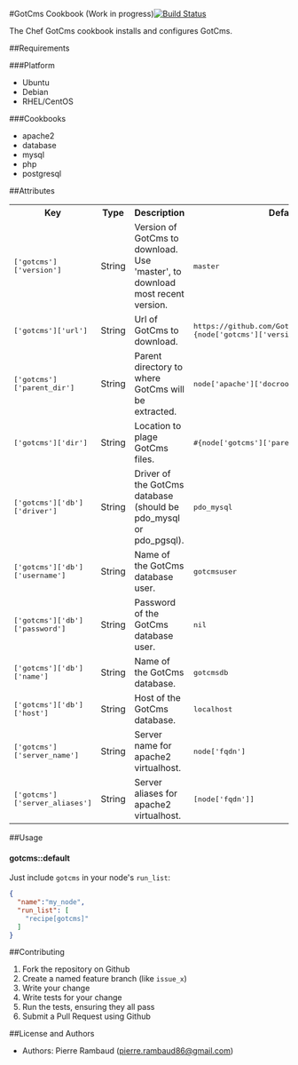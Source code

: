 #GotCms Cookbook (Work in progress)[![Build Status](https://travis-ci.org/GotCms/gotcms-cookbook.svg?branch=master)](https://travis-ci.org/GotCms/cookbook-gotcms)

The Chef GotCms cookbook installs and configures GotCms.

##Requirements

###Platform

* Ubuntu
* Debian
* RHEL/CentOS

###Cookbooks

* apache2
* database
* mysql
* php
* postgresql

##Attributes

<table>
  <tr>
    <th>Key</th>
    <th>Type</th>
    <th>Description</th>
    <th>Default</th>
  </tr>
  <tr>
    <td><tt>['gotcms']['version']</tt></td>
    <td>String</td>
    <td>Version of GotCms to download. Use 'master', to download most recent version.</td>
    <td><tt>master</tt></td>
  </tr>
  <tr>
    <td><tt>['gotcms']['url']</tt></td>
    <td>String</td>
    <td>Url of GotCms to download.</td>
    <td><tt>https://github.com/GotCms/GotCms/archive/#{node['gotcms']['version']}.tar.gz</tt></td>
  </tr>
  <tr>
    <td><tt>['gotcms']['parent_dir']</tt></td>
    <td>String</td>
    <td>Parent directory to where GotCms will be extracted.</td>
    <td><tt>node['apache']['docroot_dir']</tt></td>
  </tr>
  <tr>
    <td><tt>['gotcms']['dir']</tt></td>
    <td>String</td>
    <td>Location to plage GotCms files.</td>
    <td><tt>#{node['gotcms']['parent_dir']}/gotcms</tt></td>
  </tr>
  <tr>
    <td><tt>['gotcms']['db']['driver']</tt></td>
    <td>String</td>
    <td>Driver of the GotCms database (should be pdo_mysql or pdo_pgsql).</td>
    <td><tt>pdo_mysql</tt></td>
  </tr>
  <tr>
    <td><tt>['gotcms']['db']['username']</tt></td>
    <td>String</td>
    <td>Name of the GotCms database user.</td>
    <td><tt>gotcmsuser</tt></td>
  </tr>
  <tr>
    <td><tt>['gotcms']['db']['password']</tt></td>
    <td>String</td>
    <td>Password of the GotCms database user.</td>
    <td><tt>nil</tt></td>
  </tr>
  <tr>
    <td><tt>['gotcms']['db']['name']</tt></td>
    <td>String</td>
    <td>Name of the GotCms database.</td>
    <td><tt>gotcmsdb</tt></td>
  </tr>
  <tr>
    <td><tt>['gotcms']['db']['host']</tt></td>
    <td>String</td>
    <td>Host of the GotCms database.</td>
    <td><tt>localhost</tt></td>
  </tr>
  <tr>
    <td><tt>['gotcms']['server_name']</tt></td>
    <td>String</td>
    <td>Server name for apache2 virtualhost.</td>
    <td><tt>node['fqdn']</tt></td>
  </tr>
  <tr>
    <td><tt>['gotcms']['server_aliases']</tt></td>
    <td>String</td>
    <td>Server aliases for apache2 virtualhost.</td>
    <td><tt>[node['fqdn']]</tt></td>
  </tr>
</table>

##Usage


#### gotcms::default
Just include `gotcms` in your node's `run_list`:

```json
{
  "name":"my_node",
  "run_list": [
    "recipe[gotcms]"
  ]
}
```

##Contributing

1. Fork the repository on Github
2. Create a named feature branch (like `issue_x`)
3. Write your change
4. Write tests for your change
5. Run the tests, ensuring they all pass
6. Submit a Pull Request using Github

##License and Authors

* Authors: Pierre Rambaud (pierre.rambaud86@gmail.com)
